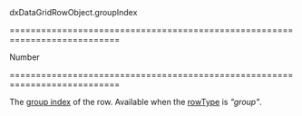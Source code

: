 <!--id-->dxDataGridRowObject.groupIndex<!--/id-->
===========================================================================
<!--type-->Number<!--/type-->
===========================================================================

<!--shortDescription-->
The [group index](/Documentation/Guide/Widgets/DataGrid/Grouping/#API/Group_Index_and_Key) of the row. Available when the [rowType](/Documentation/ApiReference/UI_Widgets/dxDataGrid/Row/#rowType) is *"group"*.
<!--/shortDescription-->

<!--fullDescription-->

<!--/fullDescription-->